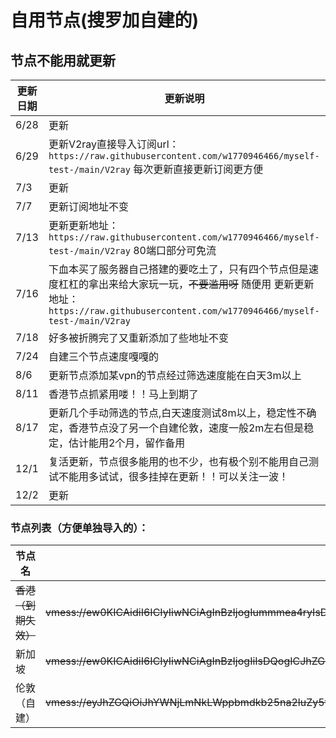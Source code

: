 # 自用节点(搜罗加自建的)

## 节点不能用就更新

|更新日期|更新说明|
|---|---
|6/28|更新|
|6/29|更新V2ray直接导入订阅url：`https://raw.githubusercontent.com/w1770946466/myself-test-/main/V2ray`  每次更新直接更新订阅更方便
|7/3|更新|
|7/7|更新订阅地址不变|
|7/13|更新更新地址：`https://raw.githubusercontent.com/w1770946466/myself-test-/main/V2ray` 80端口部分可免流|
|7/16|下血本买了服务器自己搭建的要吃土了，只有四个节点但是速度杠杠的拿出来给大家玩一玩，~~不要滥用呀~~  随便用   更新更新地址：`https://raw.githubusercontent.com/w1770946466/myself-test-/main/V2ray`|
|7/18|好多被折腾完了又重新添加了些地址不变|
|7/24|自建三个节点速度嘎嘎的|
|8/6|更新节点添加某vpn的节点经过筛选速度能在白天3m以上|
|8/11|香港节点抓紧用喽！！马上到期了|
|8/17|更新几个手动筛选的节点,白天速度测试8m以上，稳定性不确定，香港节点没了另一个自建伦敦，速度一般2m左右但是稳定，估计能用2个月，留作备用|
|12/1|复活更新，节点很多能用的也不少，也有极个别不能用自己测试不能用多试试，很多挂掉在更新！！可以关注一波！|
|12/2|更新|


### 节点列表（方便单独导入的）：
|节点名|节点链接|
|---|---
|~~香港（到期失效）~~|~~vmess://ew0KICAidiI6ICIyIiwNCiAgInBzIjogIummmea4ryIsDQogICJhZGQiOiAiNDMuMTMyLjI0MC44OSIsDQogICJwb3J0IjogIjUxNjU4IiwNCiAgImlkIjogImJiZmYzNDgyLWM4YWYtNGQ0ZC1iYzYyLTk5ODMwYTQwNzYxYyIsDQogICJhaWQiOiAiNjQiLA0KICAibmV0IjogInRjcCIsDQogICJ0eXBlIjogIm5vbmUiLA0KICAiaG9zdCI6ICIiLA0KICAicGF0aCI6ICIiLA0KICAidGxzIjogIm5vbmUiDQp9~~|
|新加坡|~~vmess://ew0KICAidiI6ICIyIiwNCiAgInBzIjogIiIsDQogICJhZGQiOiAiZ3JvdXBiLmNoYmpwdy5tb2JpIiwNCiAgInBvcnQiOiAiNjAwMDEiLA0KICAiaWQiOiAiMzVjZjgzYzQtODcxOS00NzBiLWIwMTEtOGQwNTEyYjU3Njg3IiwNCiAgImFpZCI6ICIyIiwNCiAgIm5ldCI6ICJ0Y3AiLA0KICAidHlwZSI6ICJub25lIiwNCiAgImhvc3QiOiAiIiwNCiAgInBhdGgiOiAiLyIsDQogICJ0bHMiOiAiIg0KfQ==~~|
|伦敦（自建）|~~vmess://eyJhZGQiOiJhYWNjLmNkLWppbmdkb25na2luZy5tbCIsImFpZCI6IjAiLCJob3N0IjoiYWFjYy5jZC1qaW5nZG9uZ2tpbmcubWwiLCJpZCI6ImFhNDc1ZDM4LWJjMDgtNDQzMy1iYzdiLTJlNzNlYmNlZTc4MiIsIm5ldCI6IndzIiwicGF0aCI6Ii9zcGxodndzP2VkXHUwMDNkMjA0OCIsInBvcnQiOiI0NDMiLCJwcyI6IuS8puaVpiIsInRscyI6InRscyIsInR5cGUiOiJub25lIiwidiI6IjIifQ==~~|

